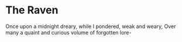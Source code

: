 # The Raven

Once upon a midnight dreary, while I pondered, weak and weary,
Over many a quaint and curious volume of forgotten lore-